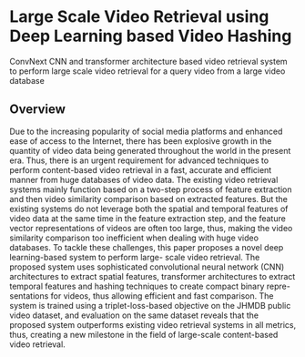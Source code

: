 # Large Scale Video Retrieval using Deep Learning based Video Hashing
ConvNext CNN and transformer architecture based video retrieval system to perform large scale video retrieval for a query video from a large video database

## Overview
Due to the increasing popularity of social media
platforms and enhanced ease of access to the Internet, there
has been explosive growth in the quantity of video data being
generated throughout the world in the present era. Thus, there
is an urgent requirement for advanced techniques to perform
content-based video retrieval in a fast, accurate and efficient
manner from huge databases of video data. The existing video
retrieval systems mainly function based on a two-step process of
feature extraction and then video similarity comparison based
on extracted features. But the existing systems do not leverage
both the spatial and temporal features of video data at the
same time in the feature extraction step, and the feature vector
representations of videos are often too large, thus, making the
video similarity comparison too inefficient when dealing with
huge video databases. To tackle these challenges, this paper
proposes a novel deep learning-based system to perform large-
scale video retrieval. The proposed system uses sophisticated
convolutional neural network (CNN) architectures to extract
spatial features, transformer architectures to extract temporal
features and hashing techniques to create compact binary repre-
sentations for videos, thus allowing efficient and fast comparison.
The system is trained using a triplet-loss-based objective on the
JHMDB public video dataset, and evaluation on the same dataset
reveals that the proposed system outperforms existing video
retrieval systems in all metrics, thus, creating a new milestone
in the field of large-scale content-based video retrieval.
